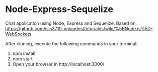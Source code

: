 # Node-Express-Sequelize
Chat application using Node, Express and Sequelize. Based on: https://github.com/isis3710-uniandes/tutoriales/wiki/%5BNode.js%5D-WebSockets

After cloning, execute the following commands in your terminal:
1. npm install
2. npm start
3. Open your browser in http://localhost:3000/